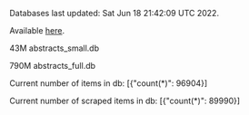 Databases last updated: Sat Jun 18 21:42:09 UTC 2022. 

Available [here](https://github.com/cbeauhilton/ash-db/releases).


43M	abstracts_small.db

790M	abstracts_full.db

Current number of items in db:
[{"count(*)": 96904}]

Current number of scraped items in db:
[{"count(*)": 89990}]
